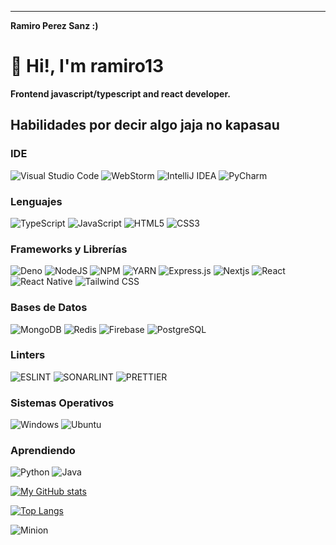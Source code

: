 ---
__Ramiro Perez Sanz :)__

# 👋 Hi!, I'm ramiro13
**Frontend javascript/typescript and react developer.** <br>

## Habilidades por decir algo jaja no kapasau

### IDE
![Visual Studio Code](https://img.shields.io/badge/Visual_Studio_Code-0078D4?logo=visual%20studio%20code&logoColor=white)
![WebStorm](https://img.shields.io/badge/WebStorm-2D76C0?logo=WebStorm&logoColor=white)
![IntelliJ IDEA](https://img.shields.io/badge/IntelliJ_IDEA-FC7F1D?logo=intellij-idea&logoColor=white)
![PyCharm](https://img.shields.io/badge/PyCharm-FFD43B?logo=PyCharm&logoColor=white)

### Lenguajes
![TypeScript](https://img.shields.io/badge/TypeScript-007ACC?logo=typescript&logoColor=white)
![JavaScript](https://img.shields.io/badge/JavaScript-323330?logo=javascript&logoColor=F7DF1E)
![HTML5](https://img.shields.io/badge/HTML5-E34F26?logo=html5&logoColor=white)
![CSS3](https://img.shields.io/badge/CSS3-1572B6?logo=css3&logoColor=white)

### Frameworks y Librerías 
![Deno](https://img.shields.io/badge/Deno-464647?logo=deno&logoColor=white)
![NodeJS](https://img.shields.io/badge/Node.js-339933?logo=nodedotjs&logoColor=white)
![NPM](https://img.shields.io/badge/NPM-CB3837?logo=npm&logoColor=white)
![YARN](https://img.shields.io/badge/YARN-2C8EBB?logo=yarn&logoColor=white)
![Express.js](https://img.shields.io/badge/Express.js-464647?logo=express&logoColor=white)
![Nextjs](https://img.shields.io/badge/next.js-292929?logo=nextdotjs&logoColor=white)
![React](https://img.shields.io/badge/React-20232A?logo=react&logoColor=61DAFB)
![React Native](https://img.shields.io/badge/React_Native-20232A?logo=react&logoColor=61DAFB)
![Tailwind CSS](https://img.shields.io/badge/Tailwind_CSS-38B2AC?logo=tailwind-css&logoColor=white)

### Bases de Datos
![MongoDB](https://img.shields.io/badge/MongoDB-4EA94B?logo=mongodb&logoColor=white)
![Redis](https://img.shields.io/badge/Redis-CC0000?logo=redis&logoColor=white)
![Firebase](https://img.shields.io/badge/Firebase-ffca28?logo=firebase&logoColor=white)
![PostgreSQL](https://img.shields.io/badge/PostgreSQL-316192?logo=postgresql&logoColor=white)

### Linters
![ESLINT](https://img.shields.io/badge/eslint-3A33D1?logo=eslint&logoColor=white)
![SONARLINT](https://img.shields.io/badge/SonarLint-CB2029?logo=sonarlint&logoColor=white)
![PRETTIER](https://img.shields.io/badge/prettier-1A2C34?logo=prettier&logoColor=F7BA3E)

### Sistemas Operativos
![Windows](https://img.shields.io/badge/Windows-0078D6?logo=windows&logoColor=white)
![Ubuntu](https://img.shields.io/badge/Ubuntu-0078D6?logo=Ubuntu&logoColor=orange)


### Aprendiendo
![Python](https://img.shields.io/badge/Python-FFD43B?logo=python&logoColor=blue)
![Java](https://img.shields.io/badge/Java-ED8B00?logo=java&logoColor=white)


[![My GitHub stats](https://github-readme-stats.vercel.app/api?username=ramiro13&show_icons=true&theme=dracula)](https://github.com/ramiro13/github-readme-stats)

[![Top Langs](https://github-readme-stats.vercel.app/api/top-langs/?username=ramiro13&layout=compact&theme=dracula)](https://github.com/ramiro13/github-readme-stats)


![Minion](https://cdn.pixabay.com/photo/2019/05/03/11/40/smart-4175713_960_720.png)
